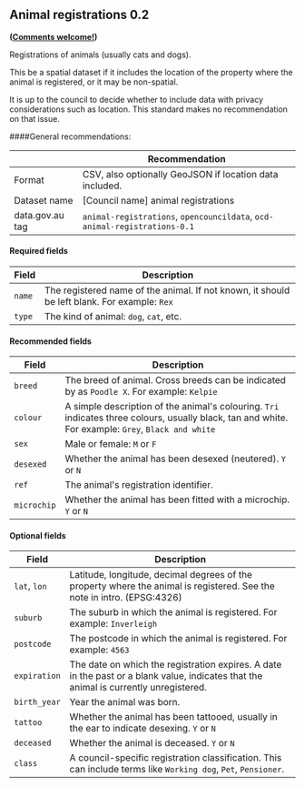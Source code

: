 ## Animal registrations 0.2
**([Comments welcome!](https://github.com/okfnau/open-council-data/issues))**

Registrations of animals (usually cats and dogs). 

This be a spatial dataset if it includes the location of the property where the animal is registered, or it may be non-spatial.

It is up to the council to decide whether to include data with privacy considerations such as location. This standard makes no recommendation on that issue.

####General recommendations:

&nbsp;| Recommendation
------|------------
Format| CSV, also optionally GeoJSON if location data included.
Dataset name| [Council name] animal registrations
data.gov.au tag| `animal-registrations`, `opencouncildata`, `ocd-animal-registrations-0.1`

#### Required fields

Field | Description
------|------------
`name`| The registered name of the animal. If not known, it should be left blank. For example: `Rex`
`type` | The kind of animal: `dog`, `cat`, etc. 

#### Recommended fields
Field | Description
------|------------
`breed` | The breed of animal. Cross breeds can be indicated by as `Poodle X`. For example: `Kelpie`
`colour` | A simple description of the animal's colouring. `Tri` indicates three colours, usually black, tan and white. For example: `Grey`, `Black and white`
`sex` | Male or female: `M` or `F`
`desexed` | Whether the animal has been desexed (neutered). `Y` or `N`
`ref` | The animal's registration identifier.
`microchip`|Whether the animal has been fitted with a microchip. `Y` or `N`

#### Optional fields
Field | Description
------|------------
`lat`, `lon`| Latitude, longitude, decimal degrees of the property where the animal is registered. See the note in intro. (EPSG:4326) 
`suburb` | The suburb in which the animal is registered. For example: `Inverleigh`
`postcode` | The postcode in which the animal is registered. For example: `4563`
`expiration` | The date on which the registration expires. A date in the past or a blank value, indicates that the animal is currently unregistered.
`birth_year` | Year the animal was born.
`tattoo`|Whether the animal has been tattooed, usually in the ear to indicate desexing. `Y` or `N`
`deceased`|Whether the animal is deceased. `Y` or `N`
`class`|A council-specific registration classification. This can include terms like `Working dog`, `Pet`, `Pensioner`.